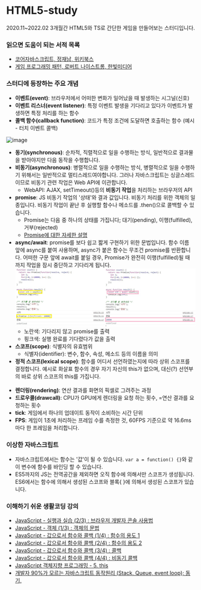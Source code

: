 # HTML5-study
2020.11~2022.02 3개월간 HTML5와 TS로 간단한 게임을 만들어보는 스터디입니다.

### 읽으면 도움이 되는 서적 목록
- [코어자바스크립트, 정재남, 위키북스](http://www.yes24.com/Product/Goods/78586788)
- [게임 프로그래밍 패턴, 로버트 나이스트롬, 한빛미디어](http://www.yes24.com/Product/Goods/27767709)

### 스터디에 등장하는 주요 개념
- **이벤트(event)**: 브라우저에서 어떠한 변화가 일어났을 때 발생하는 시그널(신호)
- **이벤트 리스너(event listener)**:  특정 이벤트 발생을 기다리고 있다가 이벤트가 발생하면 특정 처리를 하는 함수
- **콜백 함수(callback function)**: 코드가 특정 조건에 도달하면 호출하는 함수 (예시 - 터치 이벤트 콜백)

![image](https://user-images.githubusercontent.com/32667619/148628773-db011d39-15cf-4621-adf7-29b095bafa6a.png)
- **동기(synchronous)**: 순차적, 직렬적으로 일을 수행하는 방식, 일반적으로 결과물을 받아야지만 다음 동작을 수행합니다.
- **비동기(asynchronous)**: 병렬적으로 일을 수행하는 방식, 병렬적으로 일을 수행하기 위해서는 일반적으로 멀티스레드여야합니다. 그러나 자바스크립트는 싱글스레드이므로 비동기 관련 작업은 Web API에 이관합니다.
  - WebAPI: AJAX, setTimeout()등의 **비동기 작업**을 처리하는 브라우저의 API
- **promise**: JS 비동기 작업의 '상태'와 결과 값입니다. 비동기 처리를 위한 객체의 일종입니다. 비동기 작업이 끝난 후 실행할 함수나 메소드를 .then()으로 콜백할 수 있습니다.
  - Promise는 다음 중 하나의 상태를 가집니다; 대기(pending), 이행(fulfilled), 거부(rejected)
  - [Promise에 대한 자세한 설명](https://developer.mozilla.org/ko/docs/Web/JavaScript/Reference/Global_Objects/Promise)
- **async/await**: promise를 보다 쉽고 짧게 구현하기 위한 문법입니다. 함수 이름 앞에 async를 붙여 사용하며, async가 붙은 함수는 무조건 promise를 반환합니다. 어떠한 구문 앞에 await를 붙일 경우, Promise가 완전히 이행(fulfilled)될 때 까지 작업을 잠시 중단하고 기다리게 됩니다.
  ![image](https://github.com/hanul-shinpok/HTML5-study/blob/main/ex-picture/await.jpg)
  - 노란색: 기다리지 않고 promise를 출력
  - 핑크색: 실행 완료를 기다렸다가 값을 출력
- **스코프(scope)**: 식별자의 유효범위
  - 식별자(identifier): 변수, 함수, 속성, 메소드 등의 이름을 의미
- **정적 스코프(lexical scope)**: 함수를 어디서 선언하였는지에 따라 상위 스코프를 결정합니다. 예시로 화살표 함수의 경우 자기 자신의 this가 없으며, 대신(?) 선언부의 바로 상위 스코프의 this를 가집니다.
<br></br>
- **렌더링(rendering)**: 연산 결과를 화면의 픽셀로 그려주는 과정
- **드로우콜(drawcall)**: CPU가 GPU에게 렌더링을 요청 하는 횟수, =연산 결과를 요청하는 횟수
- **tick**: 게임에서 하나의 업데이트 동작이 소비하는 시간 단위
- **FPS**: 게임이 1초에 처리하는 프레임 수를 측정한 것, 60FPS 기준으로 약 16.6ms마다 한 프레임을 처리합니다.

### 이상한 자바스크립트
- 자바스크립트에서는 함수는 '값'이 될 수 있습니다. `var a = function() {}`와 같이 변수에 함수를 바인딩 할 수 있습니다.
- ES5까지의 JS는 전역공간을 제외하면 오직 함수에 의해서만 스코프가 생성됩니다. ES6에서는 함수에 의해서 생성된 스코프와 블록{ }에 의해서 생성된 스코프가 있습니다.

### 이해하기 쉬운 생활코딩 강의
- [JavaScript - 실행과 실습 (2/3) : 브라우저 개발자 콘솔 사용법](https://www.youtube.com/watch?v=uWbCJGSeqlY&list=PLuHgQVnccGMA4uSig3hCjl7wTDeyIeZVU&index=3)
- [JavaScript - 객체 (1/3) : 객체의 문법](https://www.youtube.com/watch?v=MiLELE_yskc&list=PLuHgQVnccGMA4uSig3hCjl7wTDeyIeZVU&index=38)
- [JavaScript - 값으로서 함수와 콜백 (1/4) : 함수의 용도 1](https://www.youtube.com/watch?v=zGBkPTwydeg&list=PLuHgQVnccGMA4uSig3hCjl7wTDeyIeZVU&index=61)
- [JavaScript - 값으로서 함수와 콜백 (2/4) : 함수의 용도 2](https://www.youtube.com/watch?v=1pqJphcounU&list=PLuHgQVnccGMA4uSig3hCjl7wTDeyIeZVU&index=62)
- [JavaScript - 값으로서 함수와 콜백 (3/4) : 콜백](https://www.youtube.com/watch?v=R2AcG_SoCMk&list=PLuHgQVnccGMA4uSig3hCjl7wTDeyIeZVU&index=63)
- [JavaScript - 값으로서 함수와 콜백 (4/4) : 비동기 콜백](https://www.youtube.com/watch?v=NDFjwybbong&list=PLuHgQVnccGMA4uSig3hCjl7wTDeyIeZVU&index=64)
- [JavaScript 객체지향 프로그래밍 - 5. this](https://www.youtube.com/watch?v=-LWOv0PlcRA&list=PLuHgQVnccGMAMctarDlPyv6upFUUnpSO3&index=7)
- [개발자 90%가 모르는 자바스크립트 동작원리 (Stack, Queue, event loop); 동기, ](https://www.youtube.com/watch?v=v67LloZ1ieI&t=6s)
